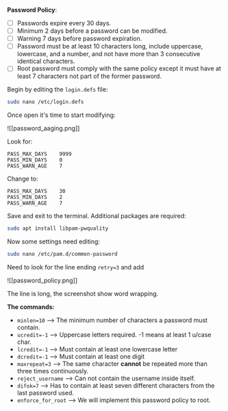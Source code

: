 **Password Policy**:
   - [ ] Passwords expire every 30 days.
   - [ ] Minimum 2 days before a password can be modified.
   - [ ] Warning 7 days before password expiration.
   - [ ] Password must be at least 10 characters long, include uppercase, lowercase, and a number, and not have more than 3 consecutive identical characters.
   - [ ] Root password must comply with the same policy except it must have at least 7 characters not part of the former password.

Begin by editing the `login.defs` file:
```bash
sudo nano /etc/login.defs
```

Once open it's time to start modifying:

![[password_aaging.png]]

Look for:
```
PASS_MAX_DAYS    9999
PASS_MIN_DAYS    0
PASS_WARN_AGE    7
```
Change to:
```
PASS_MAX_DAYS    30
PASS_MIN_DAYS    2
PASS_WARN_AGE    7
```

Save and exit to the terminal. 
Additional packages are required:
```bash
sudo apt install libpam-pwquality
```

Now some settings need editing:
```bash
sudo nano /etc/pam.d/common-password
```

Need to look for the line ending `retry=3`
and add 

![[password_policy.png]]

The line is long, the screenshot show word wrapping.


**The commands:**
- `minlen=10` --> The minimum number of characters a password must contain.
- `ucredit=-1` --> Uppercase letters required. -1 means at least 1 u/case char. 
- `lcredit=-1` --> Must contain at least one lowercase letter
- `dcredit=-1` --> Must contain at least one digit
- `maxrepeat=3` --> The same character **cannot** be repeated more than three times continuously.
- `reject_username` --> Can not contain the username inside itself.
- `difok=7` --> Has to contain at least seven different characters from the last password used.
- `enforce_for_root` --> We will implement this password policy to root.